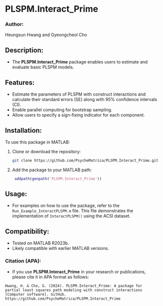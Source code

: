 # PLSPM.Interact_Prime

### Author:
Heungsun Hwang and Gyeongcheol Cho

## Description:
- The **PLSPM.Interact_Prime** package enables users to estimate and evaluate basic PLSPM models.

## Features:
- Estimate the parameters of PLSPM with construct interactions and calculate their standard errors (SE) along with 95% confidence intervals (CI).
- Enable parallel computing for bootstrap sampling.
- Allow users to specify a sign-fixing indicator for each component.

## Installation:
To use this package in MATLAB:
1. Clone or download the repository:
   ```bash
   git clone https://github.com/PsycheMatrica/PLSPM.Interact_Prime.git
   ```
2. Add the package to your MATLAB path:
   ```matlab
    addpath(genpath('PLSPM.Interact_Prime'))
   ```

## Usage:
- For examples on how to use the package, refer to the `Run_Example_InteractPLSPM.m` file. This file demonstrates the implementation of `InteractPLSPM()` using the ACSI dataset.

## Compatibility:
- Tested on MATLAB R2023b.
- Likely compatible with earlier MATLAB versions.

### Citation (APA):
- If you use **PLSPM.Interact_Prime** in your research or publications, please cite it in APA format as follows:

```plaintext
Hwang, H. & Cho, G. (2024). PLSPM.Interact_Prime: A package for partial least squares path modeling with construct interactions [Computer software]. GitHub. https://github.com/PsycheMatrica/PLSPM.Interact_Prime
```
